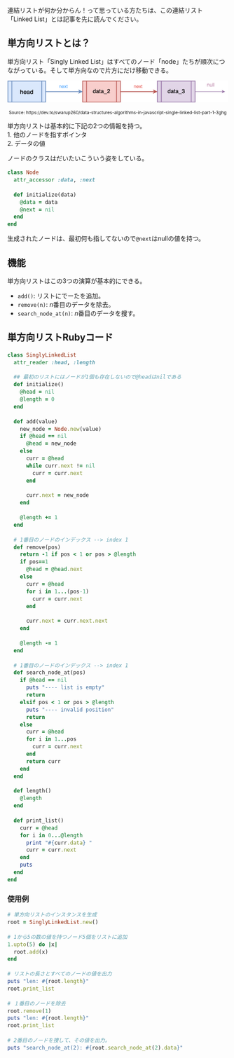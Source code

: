 
連結リストが何か分からん！って思っている方たちは、この<router-link to="jap-linked-list">連結リスト「Linked List」</router-link>とは記事を先に読んでください。

<div class="divider"></div>

## 単方向リストとは？
単方向リスト「Singly Linked List」はすべてのノード「node」たちが順次につながっている。そして単方向なので片方にだけ移動できる。

![Linked List image](assets/data-structure/linked-list/linkedlist.png)
<div style="font-size: 10px; text-align: center;">Source: https://dev.to/swarup260/data-structures-algorithms-in-javascript-single-linked-list-part-1-3ghg</div>

単方向リストは基本的に下記の2つの情報を持つ。<br>1. 他のノードを指すポインタ<br>2. データの値

ノードのクラスはだいたいこういう姿をしている。
```rb
class Node
  attr_accessor :data, :next
  
  def initialize(data)
    @data = data
    @next = nil
  end
end
```

生成されたノードは、最初何も指してないので`@next`はnullの値を持つ。

<div class="divider"></div>

## 機能

単方向リストはこの3つの演算が基本的にできる。
- `add()`: リストにでーたを追加。
- `remove(n)`: <i>n</i>番目のデータを除去。
- `search_node_at(n)`: <i>n</i>番目のデータを捜す。

<div class="divider"></div>

## 単方向リストRubyコード

```rb
class SinglyLinkedList
  attr_reader :head, :length

  ## 最初のリストにはノードが1個も存在しないので@headはnilである
  def initialize()
    @head = nil
    @length = 0
  end

  def add(value)
    new_node = Node.new(value)
    if @head == nil
      @head = new_node
    else
      curr = @head
      while curr.next != nil
        curr = curr.next
      end

      curr.next = new_node
    end

    @length += 1
  end

  # 1番目のノードのインデックス --> index 1
  def remove(pos)
    return -1 if pos < 1 or pos > @length
    if pos==1
      @head = @head.next
    else
      curr = @head
      for i in 1...(pos-1)
        curr = curr.next
      end

      curr.next = curr.next.next
    end

    @length -= 1
  end

  # 1番目のノードのインデックス --> index 1
  def search_node_at(pos)
    if @head == nil
      puts "---- list is empty"
      return 
    elsif pos < 1 or pos > @length
      puts "---- invalid position"
      return
    else
      curr = @head
      for i in 1...pos
        curr = curr.next
      end
      return curr
    end
  end

  def length()
    @length
  end

  def print_list()
    curr = @head
    for i in 0...@length
      print "#{curr.data} "
      curr = curr.next
    end
    puts
  end
end
```

### 使用例

```rb
# 単方向リストのインスタンスを生成
root = SinglyLinkedList.new()

# 1から5の数の値を持つノード5個をリストに追加
1.upto(5) do |x|
  root.add(x)
end

# リストの長さとすべてのノードの値を出力
puts "len: #{root.length}"
root.print_list

# １番目のノードを除去
root.remove(1)
puts "len: #{root.length}"
root.print_list

# 2番目のノードを捜して、その値を出力。
puts "search_node_at(2): #{root.search_node_at(2).data}"
```
